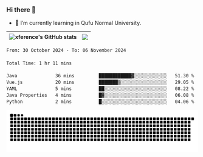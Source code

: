 ### Hi there 👋

<!--
**xference/xference** is a ✨ _special_ ✨ repository because its `README.md` (this file) appears on your GitHub profile.

Here are some ideas to get you started:

- 🔭 I’m currently working on ...

- 👯 I’m looking to collaborate on ...
- 🤔 I’m looking for help with ...
- 💬 Ask me about ...
- 📫 How to reach me: ...
- 😄 Pronouns: ...
- ⚡ Fun fact: ...
-->
- 🌱 I’m currently learning in Qufu Normal University.


| <img src="https://github-readme-stats.vercel.app/api?username=xference&show_icons=true&theme=ambient_gradient" alt="xference's GitHub stats" align="center"/> | <img src="https://github-readme-streak-stats.herokuapp.com/?user=xference"  style="zoom:100%;" align="center"/> |
| ------------------------------------------------------------ | ------------------------------------------------------------ |

<!--START_SECTION:waka-->

```txt
From: 30 October 2024 - To: 06 November 2024

Total Time: 1 hr 11 mins

Java              36 mins         ████████████▓░░░░░░░░░░░░   51.30 %
Vue.js            20 mins         ███████▒░░░░░░░░░░░░░░░░░   29.05 %
YAML              5 mins          ██░░░░░░░░░░░░░░░░░░░░░░░   08.22 %
Java Properties   4 mins          █▓░░░░░░░░░░░░░░░░░░░░░░░   06.08 %
Python            2 mins          █░░░░░░░░░░░░░░░░░░░░░░░░   04.06 %
```

<!--END_SECTION:waka-->

<picture>
  <source media="(prefers-color-scheme: dark)" srcset="https://raw.githubusercontent.com/xference/xference/output/github-contribution-grid-snake-dark.svg" />
  <source media="(prefers-color-scheme: light)" srcset="https://raw.githubusercontent.com/xference/xference/output/github-contribution-grid-snake.svg" />
  <img alt="github-snake" src="https://raw.githubusercontent.com/xference/xference/output/github-contribution-grid-snake.svg" />
</picture>
